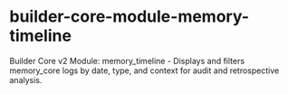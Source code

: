 # builder-core-module-memory-timeline
Builder Core v2 Module: memory_timeline - Displays and filters memory_core logs by date, type, and context for audit and retrospective analysis.
